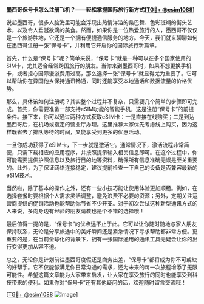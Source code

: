 **墨西哥保号卡怎么注册飞机？——轻松掌握国际旅行新方式[[TG💪+ @esim1088](https://t.me/s/esim1088)]**

说起墨西哥，很多人脑海里可能会浮现出热情洋溢的桑巴舞、色彩斑斓的街头艺术，以及令人垂涎欲滴的美食。然而，如果你是一位热爱旅行的人，墨西哥不仅仅是一个旅游胜地，它还是一个拥有便捷通信服务的地方。今天，我们就来聊聊如何在墨西哥注册一张“保号卡”，并利用它开启你的国际旅行新篇章。

首先，什么是“保号卡”呢？简单来说，“保号卡”就是一种可以在多个国家使用的SIM卡，尤其适合经常跨国旅行的朋友。当你来到墨西哥时，如果不想更换手机卡，或者担心国际漫游费用过高，那么选择一张“保号卡”就显得尤为重要了。它可以帮助你在异国他乡保持通讯畅通，同时还能享受本地通话和数据流量的价格优势。

那么，具体该如何注册呢？其实整个过程并不复杂，只需要几个简单的步骤即可完成。首先，你需要准备一部支持eSIM功能的智能手机，这是注册“保号卡”的前提条件。接下来，你可以通过两种方式获取eSIM卡：一是直接在线购买；二是到达墨西哥后，在机场或指定的营业厅办理。这里推荐大家优先考虑线上购买，因为这样既省去了排队等待的时间，又能享受到更多的优惠活动。

一旦你成功获得了eSIM卡，下一步就是激活它。通常情况下，激活流程非常简便，只需下载相应的应用程序，并按照提示输入相关信息即可。在这个过程中，你可能需要提供护照信息以及旅行目的地等资料，确保所有信息准确无误是至关重要的。此外，为了保证网络连接稳定，建议提前检查一下自己的设备是否兼容最新的eSIM技术。

当然啦，除了基本的操作之外，还有一些小技巧能让使用体验更加顺畅。例如，在选择套餐时要根据个人需求灵活调整，避免浪费不必要的资源；另外，定期关注运营商提供的促销活动也能帮助你节省不少开支。对于初次尝试这种新型通讯方式的人来说，多向身边有经验的朋友请教也是个不错的选择哦！

最后值得一提的是，“保号卡”的优点远不止于此。它可以让你随时随地与家人朋友保持联系，无论是分享旅途中的美好瞬间还是紧急情况下寻求帮助都非常方便。更重要的是，在当前全球化的背景下，拥有一张国际通用的通讯工具无疑会让你的出行变得更加从容不迫。

总之，无论你是计划前往墨西哥度假还是商务出差，“保号卡”都将成为你不可或缺的好帮手。它不仅能够满足你日常沟通的需求，还为未来的每一次旅程增添了无限可能性。希望这篇文章能为大家带来启发，让大家在享受旅行的同时也能享受到科技带来的便利。如果你对“保号卡”还有其他疑问的话，欢迎随时留言交流哦！

[[TG💪+ @esim1088](https://t.me/s/esim1088) ![Image](https://i.postimg.cc/4NQfJmqS/Snipaste-2025-05-13-00-14-12.png)]
